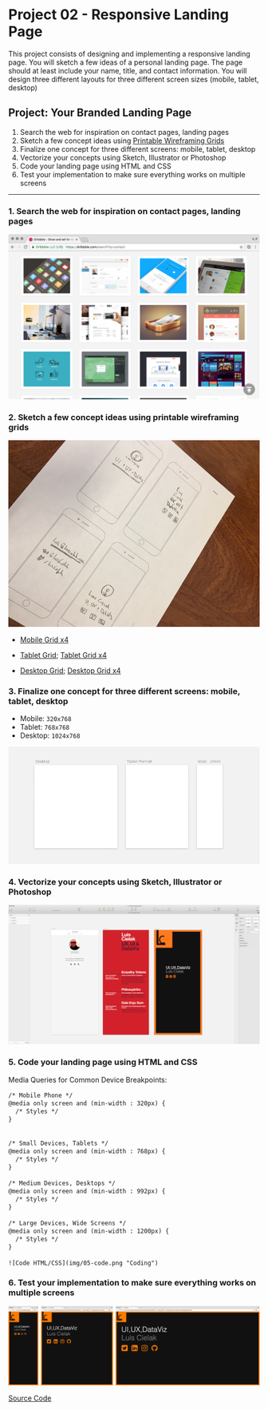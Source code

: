 # Project 02 - Responsive Landing Page

This project consists of designing and implementing a responsive landing page. You will sketch a few ideas of a personal landing page. The page should at least include your name, title, and contact information. You will design three different layouts for three different screen sizes (mobile, tablet, desktop)


## Project: Your Branded Landing Page

1. Search the web for inspiration on contact pages, landing pages
2. Sketch a few concept ideas using [Printable Wireframing Grids](http://sneakpeekit.com/) 
3. Finalize one concept for three different screens: mobile, tablet, desktop
4. Vectorize your concepts using Sketch, Illustrator or Photoshop
5. Code your landing page using HTML and CSS
6. Test your implementation to make sure everything works on multiple screens


- - -


### 1. Search the web for inspiration on contact pages, landing pages

![Dribbble](img/01-inspiration.png "Contact Pages")

### 2. Sketch a few concept ideas using printable wireframing grids

![Sketches](img/02-sketch.jpg)

* [Mobile Grid x4](printable-grids/sneakpeekit-4-mobiles-grid.pdf)

* [Tablet Grid](printable-grids/sneakpeekit-tablet-grid.pdf); [Tablet Grid x4](printable-grids/sneakpeekit-4-tablets-grid.pdf)

* [Desktop Grid](printable-grids/sneakpeekit-browser-grid.pdf); [Desktop Grid x4](printable-grids/sneakpeekit-4-browsers-grid.pdf)


### 3. Finalize one concept for three different screens: mobile, tablet, desktop

* Mobile: `320x768`
* Tablet: `768x768`
* Desktop: `1024x768` 

![Responsive Artboards](img/03-artboards.png "Responsive Artboards")


### 4. Vectorize your concepts using Sketch, Illustrator or Photoshop

![Vectors](img/04-vectors.png "Concepts")


### 5. Code your landing page using HTML and CSS

Media Queries for Common Device Breakpoints:

```
/* Mobile Phone */ 
@media only screen and (min-width : 320px) {
  /* Styles */ 
}


/* Small Devices, Tablets */
@media only screen and (min-width : 768px) {
  /* Styles */ 
}

/* Medium Devices, Desktops */
@media only screen and (min-width : 992px) {
  /* Styles */ 
}

/* Large Devices, Wide Screens */
@media only screen and (min-width : 1200px) {
  /* Styles */ 
}

![Code HTML/CSS](img/05-code.png "Coding")

```

### 6. Test your implementation to make sure everything works on multiple screens

![Final](img/06-final.png "Final")


[Source Code](index.html)


